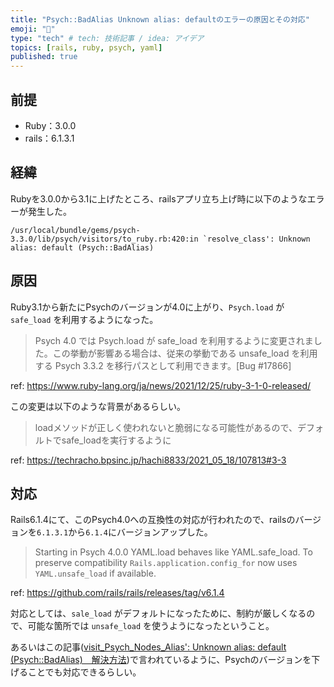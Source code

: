 ```yaml
---
title: "Psych::BadAlias Unknown alias: defaultのエラーの原因とその対応"
emoji: "🐛"
type: "tech" # tech: 技術記事 / idea: アイデア
topics: [rails, ruby, psych, yaml]
published: true
---
```


## 前提
- Ruby：3.0.0
- rails：6.1.3.1

## 経緯
Rubyを3.0.0から3.1に上げたところ、railsアプリ立ち上げ時に以下のようなエラーが発生した。

```shell
/usr/local/bundle/gems/psych-3.3.0/lib/psych/visitors/to_ruby.rb:420:in `resolve_class': Unknown alias: default (Psych::BadAlias)
```

## 原因
Ruby3.1から新たにPsychのバージョンが4.0に上がり、`Psych.load` が `safe_load` を利用するようになった。

> Psych 4.0 では Psych.load が safe_load を利用するように変更されました。この挙動が影響ある場合は、従来の挙動である unsafe_load を利用する Psych 3.3.2 を移行パスとして利用できます。[Bug #17866]

ref: https://www.ruby-lang.org/ja/news/2021/12/25/ruby-3-1-0-released/

この変更は以下のような背景があるらしい。

> loadメソッドが正しく使われないと脆弱になる可能性があるので、デフォルトでsafe_loadを実行するように

ref: https://techracho.bpsinc.jp/hachi8833/2021_05_18/107813#3-3

## 対応
Rails6.1.4にて、このPsych4.0への互換性の対応が行われたので、railsのバージョンを`6.1.3.1`から`6.1.4`にバージョンアップした。

> Starting in Psych 4.0.0 YAML.load behaves like YAML.safe_load. To preserve compatibility `Rails.application.config_for` now uses `YAML.unsafe_load` if available.

ref: https://github.com/rails/rails/releases/tag/v6.1.4

対応としては、`sale_load` がデフォルトになったために、制約が厳しくなるので、可能な箇所では `unsafe_load` を使うようになったということ。

あるいはこの記事([visit_Psych_Nodes_Alias': Unknown alias: default (Psych::BadAlias)　解決方法](https://qiita.com/mono_glyceride/items/a447f2451078e8031cbc))で言われているように、Psychのバージョンを下げることでも対応できるらしい。
